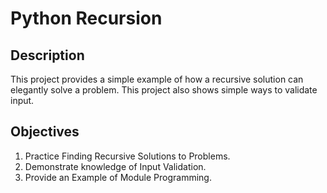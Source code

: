 <h1>Python Recursion</h1>

<h2>Description</h2>
<p>This project provides a simple example of how a recursive solution can elegantly solve a problem. This project also shows simple ways to validate input.</p>

<h2>Objectives</h2>
<ol>
  <li>Practice Finding Recursive Solutions to Problems.</li>
  <li>Demonstrate knowledge of Input Validation.</li>
  <li>Provide an Example of Module Programming.</li>
</ol>
